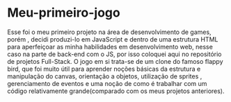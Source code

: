 # Meu-primeiro-jogo
Esse foi o meu primeiro projeto na área de desenvolvimento de games, porém ,  decidi produzi-lo em JavaScript e dentro de uma estrutura HTML para aperfeiçoar as minha habilidades em desenvolvimento web, nesse caso na parte de back-end com o JS, por isso coloquei aqui no repositório de projetos Full-Stack. O jogo em si trata-se de um clone do famoso flappy bird, que foi muito útil para aprender noções básicas da estrutura e manipulação do canvas, orientação a objetos, utilização de sprites , gerenciamento de eventos e uma noção de como é trabalhar com um código relativamente grande(comparado com os meus projetos anteriores).
